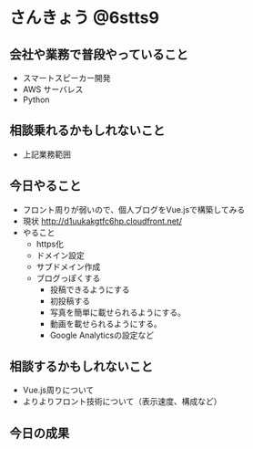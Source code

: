 # さんきょう @6stts9

## 会社や業務で普段やっていること
* スマートスピーカー開発
* AWS サーバレス
* Python

## 相談乗れるかもしれないこと
* 上記業務範囲

## 今日やること
* フロント周りが弱いので、個人ブログをVue.jsで構築してみる
* 現状
  http://d1uukakgtfc6hp.cloudfront.net/
* やること
  * https化
  * ドメイン設定
  * サブドメイン作成
  * ブログっぽくする
    * 投稿できるようにする
    * 初投稿する
    * 写真を簡単に載せられるようにする。
    * 動画を載せられるようにする。
    * Google Analyticsの設定など

## 相談するかもしれないこと
* Vue.js周りについて
* よりよりフロント技術について（表示速度、構成など）

## 今日の成果

